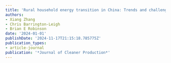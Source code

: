 ```yaml
---
title: 'Rural household energy transition in China: Trends and challenges'
authors:
- Xiang Zhang
- Chris Barrington-Leigh
- Brian E Robinson
date: '2024-01-01'
publishDate: '2024-11-17T21:15:18.785775Z'
publication_types:
- article-journal
publication: '*Journal of Cleaner Production*'
---
```

